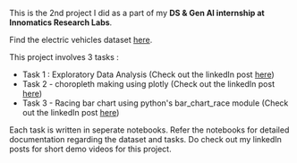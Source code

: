 This is the 2nd project I did as a part of my **DS & Gen AI internship at Innomatics Research Labs**.

Find the electric vehicles dataset [here](https://www.kaggle.com/datasets/ratikkakkar/electric-vehicle-population-data).

This project involves 3 tasks :

* Task 1 : Exploratory Data Analysis (Check out the linkedIn post [here](https://www.linkedin.com/posts/abhinaya-a-s_internship-dataanalysis-eda-activity-7250461767603019776-flNu?utm_source=share&utm_medium=member_desktop))
* Task 2 - choropleth making using plotly (Check out the linkedIn post [here](https://www.linkedin.com/posts/abhinaya-a-s_innomatics-internship-datascience-activity-7250485925196034050-b7vg?utm_source=share&utm_medium=member_desktop))
* Task 3 - Racing bar chart using python's bar_chart_race module (Check out the linkedIn post [here](https://www.linkedin.com/posts/abhinaya-a-s_innomatics-internship-datascience-activity-7250508071272144896-wrge?utm_source=share&utm_medium=member_desktop))

Each task is written in seperate notebooks. Refer the notebooks for detailed documentation regarding the dataset and tasks.
Do check out my linkedIn posts for short demo videos for this project.
